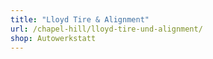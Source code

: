 ```yaml
---
title: "Lloyd Tire & Alignment"
url: /chapel-hill/lloyd-tire-und-alignment/
shop: Autowerkstatt
---
```

